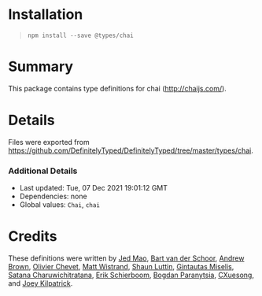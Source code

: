 # Installation
> `npm install --save @types/chai`

# Summary
This package contains type definitions for chai (http://chaijs.com/).

# Details
Files were exported from https://github.com/DefinitelyTyped/DefinitelyTyped/tree/master/types/chai.

### Additional Details
 * Last updated: Tue, 07 Dec 2021 19:01:12 GMT
 * Dependencies: none
 * Global values: `Chai`, `chai`

# Credits
These definitions were written by [Jed Mao](https://github.com/jedmao), [Bart van der Schoor](https://github.com/Bartvds), [Andrew Brown](https://github.com/AGBrown), [Olivier Chevet](https://github.com/olivr70), [Matt Wistrand](https://github.com/mwistrand), [Shaun Luttin](https://github.com/shaunluttin), [Gintautas Miselis](https://github.com/Naktibalda), [Satana Charuwichitratana](https://github.com/micksatana), [Erik Schierboom](https://github.com/ErikSchierboom), [Bogdan Paranytsia](https://github.com/bparan), [CXuesong](https://github.com/CXuesong), and [Joey Kilpatrick](https://github.com/joeykilpatrick).
